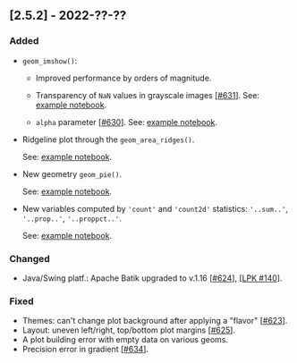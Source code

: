 ## [2.5.2] - 2022-??-??

### Added

- `geom_imshow()`:

    - Improved performance by orders of magnitude.

    - Transparency of `NaN` values in grayscale images [[#631](https://github.com/JetBrains/lets-plot/issues/631)]. 
See: [example notebook](https://nbviewer.jupyter.org/github/JetBrains/lets-plot/blob/master/docs/f-22e/image_nan_values.ipynb).

    - `alpha` parameter [[#630](https://github.com/JetBrains/lets-plot/issues/630)]. 
See: [example notebook](https://nbviewer.jupyter.org/github/JetBrains/lets-plot/blob/master/docs/f-22e/image_alpha_param.ipynb).

- Ridgeline plot through the `geom_area_ridges()`.

  See: [example notebook](https://nbviewer.org/github/JetBrains/lets-plot/blob/master/docs/f-22e/ridgeline_plot.ipynb).

- New geometry `geom_pie()`.

  See: [example notebook](https://nbviewer.jupyter.org/github/JetBrains/lets-plot/blob/master/docs/f-22e/geom_pie.ipynb).

- New variables computed by `'count'` and `'count2d'` statistics: `'..sum..'`, `'..prop..'`, `'..proppct..'`.

  See: [example notebook](https://nbviewer.jupyter.org/github/JetBrains/lets-plot/blob/master/docs/f-22e/stat_count(2d)_vars.ipynb).


### Changed
        
- Java/Swing platf.: Apache Batik upgraded to v.1.16 [[#624](https://github.com/JetBrains/lets-plot/issues/624)], [[LPK #140](https://github.com/JetBrains/lets-plot-kotlin/issues/140)].

### Fixed

- Themes: can't change plot background after applying a "flavor" [[#623](https://github.com/JetBrains/lets-plot/issues/623)].
- Layout: uneven left/right, top/bottom plot margins [[#625](https://github.com/JetBrains/lets-plot/issues/625)].
- A plot building error with empty data on various geoms.
- Precision error in gradient [[#634](https://github.com/JetBrains/lets-plot/issues/634)].